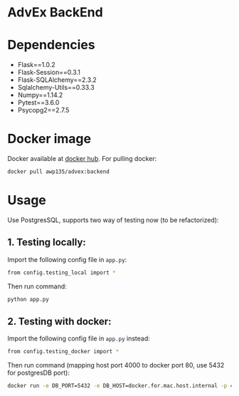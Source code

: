 # AdvEx BackEnd

# Dependencies
- Flask==1.0.2
- Flask-Session==0.3.1
- Flask-SQLAlchemy==2.3.2
- Sqlalchemy-Utils==0.33.3
- Numpy==1.14.2
- Pytest==3.6.0
- Psycopg2==2.7.5

# Docker image
Docker available at [docker hub](https://hub.docker.com/r/awp135/advex/tags/).
For pulling docker:
```bash
docker pull awp135/advex:backend
```

# Usage
Use PostgresSQL, supports two way of testing now (to be refactorized):
## 1. Testing locally: 
Import the following config file in `app.py`: 
```bash
from config.testing_local import *
```
Then run command:
```bash
python app.py
```

## 2. Testing with docker:
Import the following config file in `app.py` instead:
```bash
from config.testing_docker import *
```
Then run command (mapping host port 4000 to docker port 80, use 5432 for postgresDB port):
```bash
docker run -e DB_PORT=5432 -e DB_HOST=docker.for.mac.host.internal -p 4000:80 backend
```
